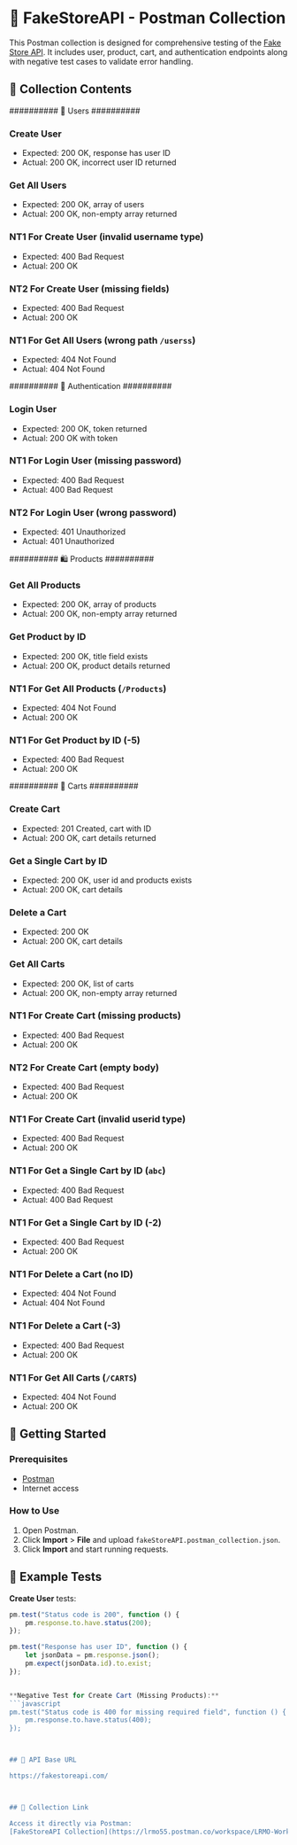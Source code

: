 # 🛒 FakeStoreAPI - Postman Collection

This Postman collection is designed for comprehensive testing of the [Fake Store API](https://fakestoreapi.com/). It includes user, product, cart, and authentication endpoints along with negative test cases to validate error handling.



## 📁 Collection Contents

########## 👤 Users ##########
### Create User
- Expected:       200 OK, response has user ID
- Actual:         200 OK, incorrect user ID returned

### Get All Users
- Expected:       200 OK, array of users
- Actual:         200 OK, non-empty array returned

### NT1 For Create User (invalid username type)
- Expected:       400 Bad Request
- Actual:         200 OK 

### NT2 For Create User (missing fields)
- Expected:       400 Bad Request
- Actual:         200 OK

### NT1 For Get All Users (wrong path `/userss`)
- Expected:       404 Not Found
- Actual:         404 Not Found


########## 🔐 Authentication ##########
### Login User
- Expected:       200 OK, token returned
- Actual:         200 OK with token

### NT1 For Login User (missing password)
- Expected:       400 Bad Request
- Actual:         400 Bad Request

### NT2 For Login User (wrong password)
- Expected:       401 Unauthorized
- Actual:         401 Unauthorized


########## 🛍️ Products ##########
### Get All Products
- Expected:       200 OK, array of products
- Actual:         200 OK, non-empty array returned

### Get Product by ID
- Expected:       200 OK, title field exists
- Actual:         200 OK, product details returned

### NT1 For Get All Products (`/Products`)
- Expected:       404 Not Found
- Actual:         200 OK

### NT1 For Get Product by ID (-5)
- Expected:       400 Bad Request
- Actual:         200 OK


########## 🛒 Carts ##########
### Create Cart
- Expected:       201 Created, cart with ID
- Actual:         200 OK, cart details returned

### Get a Single Cart by ID
- Expected:       200 OK, user id and products exists
- Actual:         200 OK, cart details

### Delete a Cart
- Expected:       200 OK
- Actual:         200 OK, cart details

### Get All Carts
- Expected:       200 OK, list of carts
- Actual:         200 OK, non-empty array returned

### NT1 For Create Cart (missing products)
- Expected:       400 Bad Request
- Actual:         200 OK

### NT2 For Create Cart (empty body)
- Expected:       400 Bad Request
- Actual:         200 OK

### NT1 For Create Cart (invalid userid type)
- Expected:       400 Bad Request
- Actual:         200 OK

### NT1 For Get a Single Cart by ID (`abc`)
- Expected:       400 Bad Request
- Actual:         400 Bad Request

### NT1 For Get a Single Cart by ID (-2)
- Expected:       400 Bad Request
- Actual:         200 OK

### NT1 For Delete a Cart (no ID)
- Expected:       404 Not Found
- Actual:         404 Not Found

### NT1 For Delete a Cart (-3)
- Expected:       400 Bad Request
- Actual:         200 OK

### NT1 For Get All Carts (`/CARTS`)
- Expected:       404 Not Found
- Actual:         200 OK



## 🚀 Getting Started

### Prerequisites
- [Postman](https://www.postman.com/downloads/)
- Internet access

### How to Use
1. Open Postman.
2. Click **Import** > **File** and upload `fakeStoreAPI.postman_collection.json`.
3. Click **Import** and start running requests.



## 🧪 Example Tests

**Create User** tests:
```javascript
pm.test("Status code is 200", function () {
    pm.response.to.have.status(200);
});

pm.test("Response has user ID", function () {
    let jsonData = pm.response.json();
    pm.expect(jsonData.id).to.exist;
});


**Negative Test for Create Cart (Missing Products):**
```javascript
pm.test("Status code is 400 for missing required field", function () {
    pm.response.to.have.status(400);
});



## 🔗 API Base URL

https://fakestoreapi.com/



## 🔄 Collection Link

Access it directly via Postman:  
[FakeStoreAPI Collection](https://lrmo55.postman.co/workspace/LRMO-Workspace~ff2da1bd-c25c-40fc-8a49-5bc922ff75d5/collection/40499382-307270b7-c3c1-4a28-8a29-40e7a40a25aa?action=share&source=collection_link&creator=40499382)


